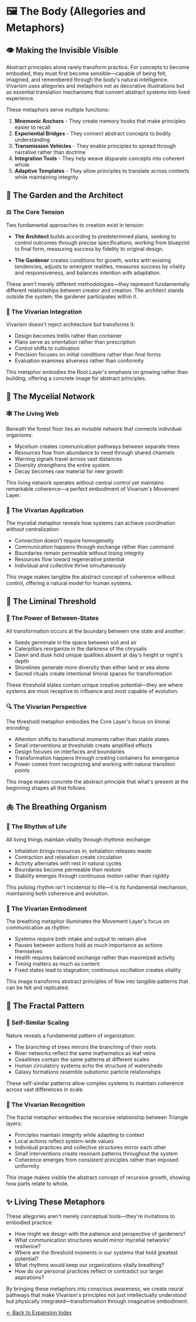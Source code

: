 # 🖼️ The Body (Allegories and Metaphors)

## 👁️ Making the Invisible Visible

Abstract principles alone rarely transform practice. For concepts to become embodied, they must first become sensible—capable of being felt, imagined, and remembered through the body's natural intelligence. Vivarism uses allegories and metaphors not as decorative illustrations but as essential translation mechanisms that convert abstract systems into lived experience.

These metaphors serve multiple functions:

1. **Mnemonic Anchors** - They create memory hooks that make principles easier to recall
2. **Experiential Bridges** - They connect abstract concepts to bodily understanding
3. **Transmission Vehicles** - They enable principles to spread through narrative rather than doctrine
4. **Integration Tools** - They help weave disparate concepts into coherent whole
5. **Adaptive Templates** - They allow principles to translate across contexts while maintaining integrity

## 🏡 The Garden and the Architect

### ⚖️ The Core Tension

Two fundamental approaches to creation exist in tension:

- **The Architect** builds according to predetermined plans, seeking to control outcomes through precise specifications, working from blueprint to final form, measuring success by fidelity to original design.

- **The Gardener** creates conditions for growth, works with existing tendencies, adjusts to emergent realities, measures success by vitality and responsiveness, and balances intention with adaptation.

These aren't merely different methodologies—they represent fundamentally different relationships between creator and creation. The architect stands outside the system; the gardener participates within it.

### 🌱 The Vivarian Integration

Vivarism doesn't reject architecture but transforms it:
- Design becomes trellis rather than container
- Plans serve as orientation rather than prescription  
- Control shifts to cultivation
- Precision focuses on initial conditions rather than final forms
- Evaluation examines aliveness rather than conformity

This metaphor embodies the Root Layer's emphasis on growing rather than building, offering a concrete image for abstract principles.

## 🍄 The Mycelial Network

### 🕸️ The Living Web

Beneath the forest floor lies an invisible network that connects individual organisms:
- Mycelium creates communication pathways between separate trees
- Resources flow from abundance to need through shared channels
- Warning signals travel across vast distances 
- Diversity strengthens the entire system
- Decay becomes raw material for new growth

This living network operates without central control yet maintains remarkable coherence—a perfect embodiment of Vivarism's Movement Layer.

### 🔄 The Vivarian Application

The mycelial metaphor reveals how systems can achieve coordination without centralization:
- Connection doesn't require homogeneity 
- Communication happens through exchange rather than command
- Boundaries remain permeable without losing integrity
- Resources flow toward regenerative potential
- Individual and collective thrive simultaneously

This image makes tangible the abstract concept of coherence without control, offering a natural model for human systems.

## 🚪 The Liminal Threshold

### 🌅 The Power of Between-States

All transformation occurs at the boundary between one state and another:
- Seeds germinate in the space between soil and air
- Caterpillars reorganize in the darkness of the chrysalis
- Dawn and dusk hold unique qualities absent at day's height or night's depth
- Shorelines generate more diversity than either land or sea alone
- Sacred rituals create intentional liminal spaces for transformation

These threshold states contain unique creative potential—they are where systems are most receptive to influence and most capable of evolution.

### 🔍 The Vivarian Perspective

The threshold metaphor embodies the Core Layer's focus on liminal encoding:
- Attention shifts to transitional moments rather than stable states
- Small interventions at thresholds create amplified effects
- Design focuses on interfaces and boundaries
- Transformation happens through creating containers for emergence
- Power comes from recognizing and working with natural transition points

This image makes concrete the abstract principle that what's present at the beginning shapes all that follows.

## 🫁 The Breathing Organism

### 🌊 The Rhythm of Life

All living things maintain vitality through rhythmic exchange:
- Inhalation brings resources in; exhalation releases waste
- Contraction and relaxation create circulation
- Activity alternates with rest in natural cycles
- Boundaries become permeable then restore
- Stability emerges through continuous motion rather than rigidity

This pulsing rhythm isn't incidental to life—it is its fundamental mechanism, maintaining both coherence and evolution.

### 🔄 The Vivarian Embodiment

The breathing metaphor illuminates the Movement Layer's focus on communication as rhythm:
- Systems require both intake and output to remain alive
- Pauses between actions hold as much importance as actions themselves
- Health requires balanced exchange rather than maximized activity
- Timing matters as much as content
- Fixed states lead to stagnation; continuous oscillation creates vitality

This image transforms abstract principles of flow into tangible patterns that can be felt and replicated.

## 🔬 The Fractal Pattern

### 🌌 Self-Similar Scaling

Nature reveals a fundamental pattern of organization:
- The branching of trees mirrors the branching of their roots
- River networks reflect the same mathematics as leaf veins
- Coastlines contain the same patterns at different scales
- Human circulatory systems echo the structure of watersheds
- Galaxy formations resemble subatomic particle relationships

These self-similar patterns allow complex systems to maintain coherence across vast differences in scale.

### 🔄 The Vivarian Recognition

The fractal metaphor embodies the recursive relationship between Triangle layers:
- Principles maintain integrity while adapting to context
- Local actions reflect system-wide values
- Individual practices and collective structures mirror each other
- Small interventions create resonant patterns throughout the system
- Coherence emerges from consistent principles rather than imposed uniformity

This image makes visible the abstract concept of recursive growth, showing how parts relate to whole.

## ✨ Living These Metaphors

These allegories aren't merely conceptual tools—they're invitations to embodied practice:
- How might we design with the patience and perspective of gardeners?
- What communication structures would mirror mycelial networks' resilience?
- Where are the threshold moments in our systems that hold greatest potential?
- What rhythms would keep our organizations vitally breathing?
- How do our personal practices reflect or contradict our larger aspirations?

By bringing these metaphors into conscious awareness, we create neural pathways that make Vivarism's principles not just intellectually understood but physically integrated—transformation through imaginative embodiment.

[← Back to Expansion Index](Expansion_Index.md)
